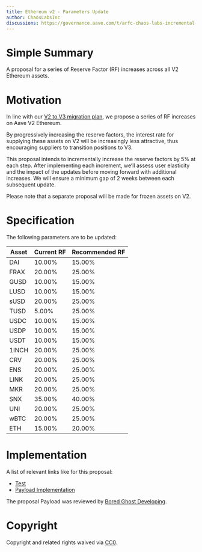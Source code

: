 ```yaml
---
title: Ethereum v2 - Parameters Update
author: ChaosLabsInc
discussions: https://governance.aave.com/t/arfc-chaos-labs-incremental-reserve-factor-updates-aave-v2-ethereum/13766
---
```


# Simple Summary

A proposal for a series of Reserve Factor (RF) increases across all V2 Ethereum assets.

# Motivation

In line with our [V2 to V3 migration plan](https://governance.aave.com/t/temp-check-ethereum-v2-to-v3-migration/12636), we propose a series of RF increases on Aave V2 Ethereum.

By progressively increasing the reserve factors, the interest rate for supplying these assets on V2 will be increasingly less attractive, thus encouraging suppliers to transition positions to V3.

This proposal intends to incrementally increase the reserve factors by 5% at each step. After implementing each increment, we’ll assess user elasticity and the impact of the updates before moving forward with additional increases. We will ensure a minimum gap of 2 weeks between each subsequent update.

Please note that a separate proposal will be made for frozen assets on V2.

# Specification

The following parameters are to be updated:

| Asset | Current RF | Recommended RF |
| ----- | ---------- | -------------- |
| DAI   | 10.00%     | 15.00%         |
| FRAX  | 20.00%     | 25.00%         |
| GUSD  | 10.00%     | 15.00%         |
| LUSD  | 10.00%     | 15.00%         |
| sUSD  | 20.00%     | 25.00%         |
| TUSD  | 5.00%      | 25.00%         |
| USDC  | 10.00%     | 15.00%         |
| USDP  | 10.00%     | 15.00%         |
| USDT  | 10.00%     | 15.00%         |
| 1INCH | 20.00%     | 25.00%         |
| CRV   | 20.00%     | 25.00%         |
| ENS   | 20.00%     | 25.00%         |
| LINK  | 20.00%     | 25.00%         |
| MKR   | 20.00%     | 25.00%         |
| SNX   | 35.00%     | 40.00%         |
| UNI   | 20.00%     | 25.00%         |
| wBTC  | 20.00%     | 25.00%         |
| ETH   | 15.00%     | 20.00%         |

# Implementation

A list of relevant links like for this proposal:

- [Test](https://github.com/defijesus/aave-proposals/blob/main//Users/yoni/repos/aave-proposals/src/AaveV2EthereumRatesUpdates_20230627/AaveV2EthereumRatesUpdates_20230627.t.sol)
- [Payload Implementation](https://github.com/defijesus/aave-proposals/blob/main//Users/yoni/repos/aave-proposals/src/AaveV2EthereumRatesUpdates_20230627/AaveV2EthereumRatesUpdates_20230627.sol)

The proposal Payload was reviewed by [Bored Ghost Developing](https://bgdlabs.com/).

# Copyright

Copyright and related rights waived via [CC0](https://creativecommons.org/publicdomain/zero/1.0/).
